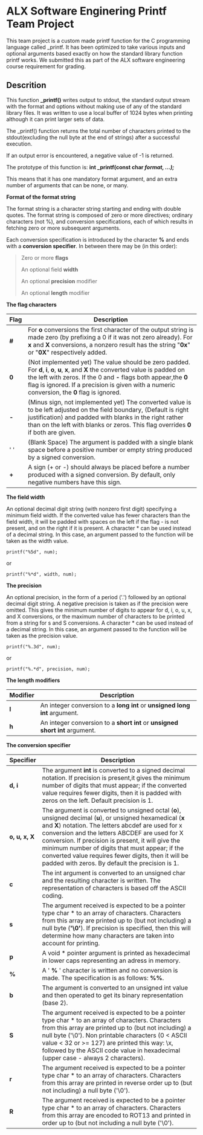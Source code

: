 # ALX Software Enginering Printf Team Project

This team project is a custom made printf function for the C programming language called \_printf. It has been optimized to take various inputs and optional arguments based exactly on how the standard library function printf works. We submitted this as part of the ALX software engineering course requirement for grading.

## **Descrition**

This function **\_printf()** writes output to stdout, the standard output stream with the format and options without making use of any of the standard library files. It was written to use a local buffer of 1024 bytes when printing although it can print larger sets of data.

The \_printf() function returns the total number of characters printed to the stdout(excluding the null byte at the end of strings) after a successful execution.

If an output error is encountered, a negative value of -1 is returned.

The prototype of this function is: **int \_printf(const char _format, ...);_**

This means that it has one mandatory format argument, and an extra number of arguments that can be none, or many.

**Format of the format string**

The format string is a character string starting and ending with double quotes. The format string is composed of zero or more directives; ordinary characters (not %), and conversion specifications, each of which results in fetching zero or more subsequent arguments.

Each conversion specification is introduced by the character **%** and ends with a **conversion specifier**. In between there may be (in this order):

> Zero or more **flags**
>
> An optional field **width**
>
> An optional **precision** modifier
>
> An optional **length** modifier

**The flag characters**

| **Flag** | Description                                                                                                                                                                                                                                                                                                 |
| -------- | ----------------------------------------------------------------------------------------------------------------------------------------------------------------------------------------------------------------------------------------------------------------------------------------------------------- |
| **#**    | For **o** conversions the first character of the output string is made zero (by prefixing a 0 if it was not zero already). For **x** and **X** conversions, a nonzero result has the string "**0x**" or "**0X**" respectively added.                                                                        |
| **0**    | (Not implemented yet) The value should be zero padded. For **d**, **i**, **o**, **u**, **x**, and **X** the converted value is padded on the left with zeros. If the 0 and **-** flags both appear,the **0** flag is ignored. If a precision is given with a numeric conversion, the **0** flag is ignored. |
| **-**    | (Minus sign, not implemented yet) The converted value is to be left adjusted on the field boundary, (Default is right justification) and padded with blanks in the right rather than on the left with blanks or zeros. This flag overrides **0** if both are given.                                         |
| ' '      | (Blank Space) The argument is padded with a single blank space before a positive number or empty string produced by a signed conversion.                                                                                                                                                                    |
| **+**    | A sign (+ or -) should always be placed before a number produced with a signed conversion. By default, only negative numbers have this sign.                                                                                                                                                                |

**The field width**

An optional decimal digit string (with nonzero first digit) specifying a minimum field width. If the converted value has fewer characters than the field width, it will be padded with spaces on the left if the flag - is not present, and on the right if it is present. A character \* can be used instead of a decimal string. In this case, an argument passed to the function will be taken as the width value.

    printf("%5d", num);

or

    printf("%*d", width, num);

**The precision**

An optional precision, in the form of a period ('.') followed by an optional decimal digit string. A negative precision is taken as if the precision were omitted. This gives the minimum number of digits to appear for d, i, o, u, x, and X conversions, or the maximum number of characters to be printed from a string for s and S conversions. A character \* can be used instead of a decimal string. In this case, an argument passed to the function will be taken as the precision value.

    printf("%.3d", num);

or

    printf("%.*d", precision, num);

**The length modifiers**

| Modifier | Description                                                                  |
| -------- | ---------------------------------------------------------------------------- |
| **l**    | An integer conversion to a **long int** or **unsigned long int** argument.   |
| **h**    | An integer conversion to a **short int** or **unsigned short int** argument. |

**The conversion specifier**

| Specifier      | Description                                                                                                                                                                                                                                                                                                                                                                                                                            |
| -------------- | -------------------------------------------------------------------------------------------------------------------------------------------------------------------------------------------------------------------------------------------------------------------------------------------------------------------------------------------------------------------------------------------------------------------------------------- |
| **d, i**       | The argument **int** is converted to a signed decimal notation. If precision is present,it gives the minimum number of digits that must appear; if the converted value requires fewer digits, then it is padded with zeros on the left. Default precision is 1.                                                                                                                                                                        |
| **o, u, x, X** | The argument is converted to unsigned octal (**o**), unsigned decimal (**u**), or unsigned hexamedical (**x** and **X**) notation. The letters abcdef are used for x conversion and the letters ABCDEF are used for X conversion. If precision is present, it will give the minimum number of digits that must appear; if the converted value requires fewer digits, then it will be padded with zeros. By default the precision is 1. |
| **c**          | The int argument is converted to an unsigned char and the resulting character is written. The representation of characters is based off the ASCII coding.                                                                                                                                                                                                                                                                              |
| **s**          | The argument received is expected to be a pointer type char \* to an array of characters. Characters from this array are printed up to (but not including) a null byte (**'\0'**). If precision is specified, then this will determine how many characters are taken into account for printing.                                                                                                                                        |
| **p**          | A void \* pointer argument is printed as hexadecimal in lower caps representing an adress in memory.                                                                                                                                                                                                                                                                                                                                   |
| **%**          | A ' **%** ' character is written and no conversion is made. The specification is as follows: **%%**.                                                                                                                                                                                                                                                                                                                                   |
| **b**          | The argument is converted to an unsigned int value and then operated to get its binary representation (base 2).                                                                                                                                                                                                                                                                                                                        |
| **S**          | The argument received is expected to be a pointer type char \* to an array of characters. Characters from this array are printed up to (but not including) a null byte ('\0'). Non printable characters (0 < ASCII value < 32 or >= 127) are printed this way: \x, followed by the ASCII code value in hexadecimal (upper case - always 2 characters).                                                                                 |
| **r**          | The argument received is expected to be a pointer type char \* to an array of characters. Characters from this array are printed in reverse order up to (but not including) a null byte ('\0').                                                                                                                                                                                                                                        |
| **R**          | The argument received is expected to be a pointer type char \* to an array of characters. Characters from this array are encoded to ROT13 and printed in order up to (but not including a null byte ('\0').                                                                                                                                                                                                                            |

